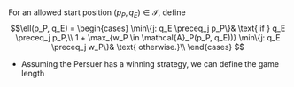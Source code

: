 
For an allowed start position $(p_P, q_E) \in \mathcal{I}$, define
$$\ell(p_P, q_E) =
\begin{cases}
\min\{j: q_E \preceq_j p_P\}& \text{ if } q_E \preceq_j p_P,\\
1 + \max_{w_P \in \mathcal{A}_P(p_P, q_E))} \min\{j: q_E \preceq_j w_P\}&  \text{ otherwise.}\\
\end{cases}
$$

- Assuming the Persuer has a winning strategy, we can define the game length
